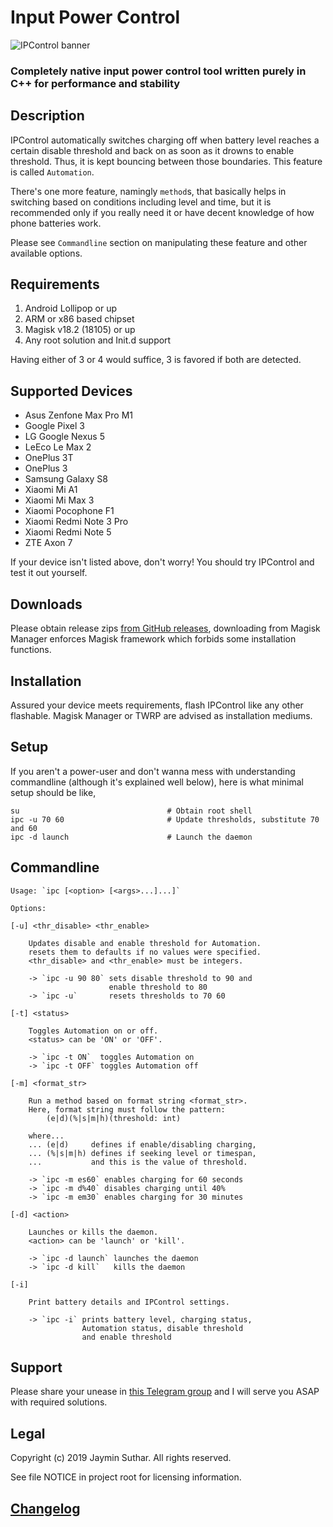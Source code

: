 # Input Power Control

![IPControl banner](https://i.imgur.com/6gyQUTZ.png)

### Completely native input power control tool written purely in C++ for performance and stability

## Description

IPControl automatically switches charging off when battery level reaches a certain
disable threshold and back on as soon as it drowns to enable threshold. Thus, it
is kept bouncing between those boundaries. This feature is called `Automation`.

There's one more feature, namingly `method`s, that basically helps in switching
based on conditions including level and time, but it is recommended only if you
really need it or have decent knowledge of how phone batteries work.

Please see `Commandline` section on manipulating these feature and other available
options.

## Requirements

1. Android Lollipop or up
2. ARM or x86 based chipset
3. Magisk v18.2 (18105) or up
4. Any root solution and Init.d support

Having either of 3 or 4 would suffice, 3 is favored if both are detected.

## Supported Devices

- Asus Zenfone Max Pro M1
- Google Pixel 3
- LG Google Nexus 5
- LeEco Le Max 2
- OnePlus 3T
- OnePlus 3
- Samsung Galaxy S8
- Xiaomi Mi A1
- Xiaomi Mi Max 3
- Xiaomi Pocophone F1
- Xiaomi Redmi Note 3 Pro
- Xiaomi Redmi Note 5
- ZTE Axon 7

If your device isn't listed above, don't worry! You should try IPControl and test
it out yourself.

## Downloads

Please obtain release zips [from GitHub releases](https://github.com/Magisk-Modules-Repo/IPControl/releases),
downloading from Magisk Manager enforces Magisk framework which forbids some
installation functions.

## Installation

Assured your device meets requirements, flash IPControl like any other flashable.
Magisk Manager or TWRP are advised as installation mediums.

## Setup

If you aren't a power-user and don't wanna mess with understanding commandline
(although it's explained well below), here is what minimal setup should be like,

    su                                 # Obtain root shell
    ipc -u 70 60                       # Update thresholds, substitute 70 and 60
    ipc -d launch                      # Launch the daemon

## Commandline

    Usage: `ipc [<option> [<args>...]...]`

    Options:

    [-u] <thr_disable> <thr_enable>

        Updates disable and enable threshold for Automation.
        resets them to defaults if no values were specified.
        <thr_disable> and <thr_enable> must be integers.

        -> `ipc -u 90 80` sets disable threshold to 90 and
                          enable threshold to 80
        -> `ipc -u`       resets thresholds to 70 60

    [-t] <status>

        Toggles Automation on or off.
        <status> can be 'ON' or 'OFF'.

        -> `ipc -t ON`  toggles Automation on
        -> `ipc -t OFF` toggles Automation off

    [-m] <format_str>

        Run a method based on format string <format_str>.
        Here, format string must follow the pattern:
            (e|d)(%|s|m|h)(threshold: int)

        where...
        ... (e|d)     defines if enable/disabling charging,
        ... (%|s|m|h) defines if seeking level or timespan,
        ...           and this is the value of threshold.

        -> `ipc -m es60` enables charging for 60 seconds
        -> `ipc -m d%40` disables charging until 40%
        -> `ipc -m em30` enables charging for 30 minutes

    [-d] <action>

        Launches or kills the daemon.
        <action> can be 'launch' or 'kill'.

        -> `ipc -d launch` launches the daemon
        -> `ipc -d kill`   kills the daemon

    [-i]

        Print battery details and IPControl settings.

        -> `ipc -i` prints battery level, charging status,
                    Automation status, disable threshold
                    and enable threshold

## Support

Please share your unease in [this Telegram group](https://t.me/IPControl_Support)
and I will serve you ASAP with required solutions.

## Legal

Copyright (c) 2019 Jaymin Suthar. All rights reserved.

See file NOTICE in project root for licensing information.

## [Changelog](https://github.com/Magisk-Modules-Repo/IPControl/blob/master/Changelog.md)
